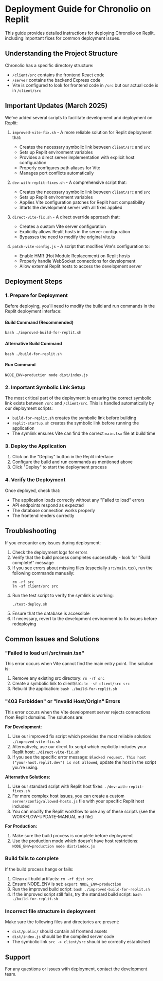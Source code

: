 # Deployment Guide for Chronolio on Replit

This guide provides detailed instructions for deploying Chronolio on Replit, including important fixes for common deployment issues.

## Understanding the Project Structure

Chronolio has a specific directory structure:
- `/client/src` contains the frontend React code
- `/server` contains the backend Express code
- Vite is configured to look for frontend code in `/src` but our actual code is in `/client/src`

## Important Updates (March 2025)

We've added several scripts to facilitate development and deployment on Replit:

1. `improved-vite-fix.sh` - A more reliable solution for Replit deployment that:
   - Creates the necessary symbolic link between `client/src` and `src`
   - Sets up Replit environment variables
   - Provides a direct server implementation with explicit host configuration
   - Properly configures path aliases for Vite
   - Manages port conflicts automatically

2. `dev-with-replit-fixes.sh` - A comprehensive script that:
   - Creates the necessary symbolic link between `client/src` and `src`
   - Sets up Replit environment variables
   - Applies Vite configuration patches for Replit host compatibility
   - Starts the development server with all fixes applied

3. `direct-vite-fix.sh` - A direct override approach that:
   - Creates a custom Vite server configuration
   - Explicitly allows Replit hosts in the server configuration
   - Bypasses the need to modify the original vite.ts

4. `patch-vite-config.js` - A script that modifies Vite's configuration to:
   - Enable HMR (Hot Module Replacement) on Replit hosts
   - Properly handle WebSocket connections for development
   - Allow external Replit hosts to access the development server

## Deployment Steps

### 1. Prepare for Deployment

Before deploying, you'll need to modify the build and run commands in the Replit deployment interface:

#### Build Command (Recommended)
```
bash ./improved-build-for-replit.sh
```

#### Alternative Build Command
```
bash ./build-for-replit.sh
```

#### Run Command
```
NODE_ENV=production node dist/index.js
```

### 2. Important Symbolic Link Setup

The most critical part of the deployment is ensuring the correct symbolic link exists between `/src` and `/client/src`. This is handled automatically by our deployment scripts:

- `build-for-replit.sh` creates the symbolic link before building
- `replit-startup.sh` creates the symbolic link before running the application
- The symlink ensures Vite can find the correct `main.tsx` file at build time

### 3. Deploy the Application

1. Click on the "Deploy" button in the Replit interface
2. Configure the build and run commands as mentioned above
3. Click "Deploy" to start the deployment process

### 4. Verify the Deployment

Once deployed, check that:
- The application loads correctly without any "Failed to load" errors
- API endpoints respond as expected
- The database connection works properly
- The frontend renders correctly

## Troubleshooting

If you encounter any issues during deployment:

1. Check the deployment logs for errors
2. Verify that the build process completes successfully - look for "Build complete!" message
3. If you see errors about missing files (especially `src/main.tsx`), run the following commands manually:
   ```
   rm -rf src
   ln -sf client/src src
   ```
4. Run the test script to verify the symlink is working:
   ```
   ./test-deploy.sh
   ```
5. Ensure that the database is accessible 
6. If necessary, revert to the development environment to fix issues before redeploying

## Common Issues and Solutions

### "Failed to load url /src/main.tsx"
This error occurs when Vite cannot find the main entry point. The solution is:
1. Remove any existing src directory: `rm -rf src`
2. Create a symbolic link to client/src: `ln -sf client/src src`
3. Rebuild the application: `bash ./build-for-replit.sh`

### "403 Forbidden" or "Invalid Host/Origin" Errors
This error occurs when the Vite development server rejects connections from Replit domains. The solutions are:

**For Development:**
1. Use our improved fix script which provides the most reliable solution: `./improved-vite-fix.sh`
2. Alternatively, use our direct fix script which explicitly includes your Replit host: `./direct-vite-fix.sh`
3. If you see the specific error message: `Blocked request. This host ("your-host.replit.dev") is not allowed`, update the host in the script you're using.

**Alternative Solutions:**
1. Use our standard script with Replit host fixes: `./dev-with-replit-fixes.sh`
2. For more complex host issues, you can create a custom `server/config/allowed-hosts.js` file with your specific Replit host included
3. You can modify the Replit workflow to use any of these scripts (see the WORKFLOW-UPDATE-MANUAL.md file)

**For Production:**
1. Make sure the build process is complete before deployment
2. Use the production mode which doesn't have host restrictions: `NODE_ENV=production node dist/index.js`

### Build fails to complete
If the build process hangs or fails:
1. Clean all build artifacts: `rm -rf dist src`
2. Ensure NODE_ENV is set: `export NODE_ENV=production`
3. Run the improved build script: `bash ./improved-build-for-replit.sh`
4. If the improved script still fails, try the standard build script: `bash ./build-for-replit.sh`

### Incorrect file structure in deployment
Make sure the following files and directories are present:
- `dist/public/` should contain all frontend assets
- `dist/index.js` should be the compiled server code
- The symbolic link `src -> client/src` should be correctly established

## Support

For any questions or issues with deployment, contact the development team.